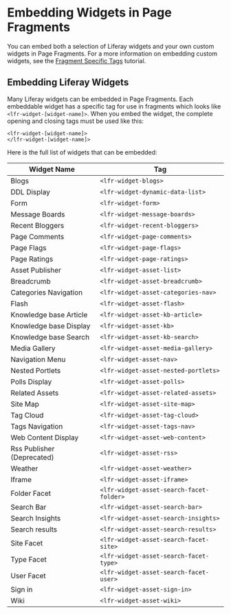 # Embedding Widgets in Page Fragments

You can embed both a selection of Liferay widgets and your own custom widgets in Page Fragments. For a more information on embedding custom widgets, see the [Fragment Specific Tags](/discover/portal/-/knowledge_base/7-1/fragment-specific-tags) tutorial.

## Embedding Liferay Widgets

Many Liferay widgets can be embedded in Page Fragments. Each embeddable widget
has a specific tag for use in fragments which looks like `<lfr-widget-[widget-name]>`. When you embed the widget, the complete opening and closing tags must be used like this:

    <lfr-widget-[widget-name]>
    </lfr-widget-[widget-name]>

Here is the full list of widgets that can be embedded:

| Widget Name    | Tag |
| -------- | --- |	
|Blogs          |`<lfr-widget-blogs>`              |
|DDL Display	|`<lfr-widget-dynamic-data-list>`  |
|Form           |`<lfr-widget-form>`               |
|Message Boards	|`<lfr-widget-message-boards>`     |
|Recent Bloggers|`<lfr-widget-recent-bloggers>`|
|Page Comments	|`<lfr-widget-page-comments>`      |
|Page Flags	    |`<lfr-widget-page-flags>`         |
|Page Ratings	|`<lfr-widget-page-ratings>`       |
|Asset Publisher|`<lfr-widget-asset-list>`     |
|Breadcrumb	    |`<lfr-widget-asset-breadcrumb>` |
|Categories Navigation |`<lfr-widget-asset-categories-nav>` |
|Flash	|`<lfr-widget-asset-flash>`|
|Knowledge base Article	|`<lfr-widget-asset-kb-article>`|
|Knowledge base Display	|`<lfr-widget-asset-kb>`|
|Knowledge base Search	|`<lfr-widget-asset-kb-search>`|
|Media Gallery	|`<lfr-widget-asset-media-gallery>`|
|Navigation Menu	|`<lfr-widget-asset-nav>`|
|Nested Portlets	|`<lfr-widget-asset-nested-portlets>`|
|Polls Display	|`<lfr-widget-asset-polls>`|
|Related Assets	|`<lfr-widget-asset-related-assets>`|
|Site Map	|`<lfr-widget-asset-site-map>`|
|Tag Cloud	|`<lfr-widget-asset-tag-cloud>`|
|Tags Navigation	|`<lfr-widget-asset-tags-nav>`|
|Web Content Display	|`<lfr-widget-asset-web-content>`
|Rss Publisher (Deprecated)	|`<lfr-widget-asset-rss>`|
|Weather	|`<lfr-widget-asset-weather>`|
|Iframe	|`<lfr-widget-asset-iframe>`|
|Folder Facet	|`<lfr-widget-asset-search-facet-folder>`|
|Search Bar	|`<lfr-widget-asset-search-bar>`|
|Search Insights	|`<lfr-widget-asset-search-insights>`|
|Search results	|`<lfr-widget-asset-search-results>`|
|Site Facet	|`<lfr-widget-asset-search-facet-site>`|
|Type Facet	|`<lfr-widget-asset-search-facet-type>`|
|User Facet	|`<lfr-widget-asset-search-facet-user>`|
|Sign in	|`<lfr-widget-asset-sign-in>`|
|Wiki	|`<lfr-widget-asset-wiki>`|

